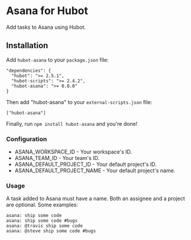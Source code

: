# Asana for Hubot

Add tasks to Asana using Hubot.

## Installation

Add `hubot-asana` to your `package.json` file:

    "dependencies": {
      "hubot": ">= 2.5.1",
      "hubot-scripts": ">= 2.4.2",
      "hubot-asana": ">= 0.0.0"
    }

Then add "hubot-asana" to your `external-scripts.json` file:

    ["hubot-asana"]

Finally, run `npm install hubot-asana` and you're done!

### Configuration

- ASANA_WORKSPACE_ID - Your workspace's ID.
- ASANA_TEAM_ID - Your team's ID.
- ASANA_DEFAULT_PROJECT_ID - Your default project's ID.
- ASANA_DEFAULT_PROJECT_NAME - Your default project's name.

### Usage

A task added to Asana must have a name. Both an assignee and a project are optional. Some examples:

    asana: ship some code
    asana: ship some code #bugs
    asana: @travis ship some code
    asana: @steve ship some code #bugs